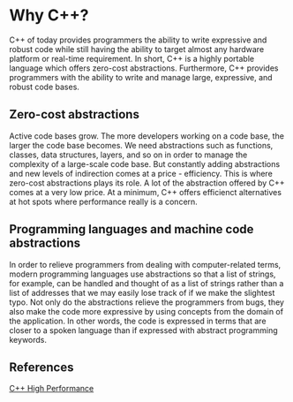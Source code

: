 # Why C++?


C++ of today provides programmers the ability to write expressive and robust code while still having the ability to target almost any hardware platform or real-time requirement. In short, C++ is a highly portable language which offers zero-cost abstractions. Furthermore, C++ provides programmers with the ability to write and manage large, expressive, and robust code bases. 

## Zero-cost abstractions

Active code bases grow. The more developers working on a code base, the larger the code base becomes. We need abstractions such as functions, classes, data structures, layers, and so on in order to manage the complexity of a large-scale code base. But constantly adding abstractions and new levels of indirection comes at a price - efficiency. This is where zero-cost abstractions plays its role. A lot of the abstraction offered by C++ comes at a very low price. At a minimum, C++ offers efficienct alternatives at hot spots where performance really is a concern. 

## Programming languages and machine code abstractions

In order to relieve programmers from dealing with computer-related terms, modern programming languages use abstractions so that a list of strings, for example, can be handled and thought of as a list of strings rather than a list of addresses that we may easily lose track of if we make the slightest typo. Not only do the abstractions relieve the programmers from bugs, they also make the code more expressive by using concepts from the domain of the application. In other words, the code is expressed in terms that are closer to a spoken language than if expressed with abstract programming keywords. 


## References

[C++ High Performance](https://github.com/PacktPublishing/Cpp-High-Performance)
